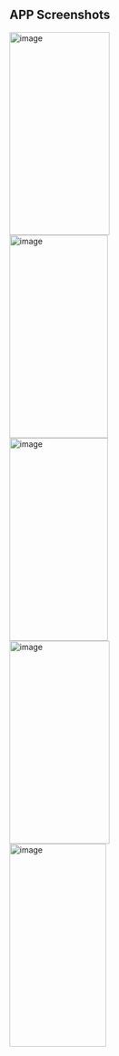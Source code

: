 ## APP Screenshots

<img width="176" alt="image" src="https://github.com/Vikomizrahi/Search-Video-Games/assets/108413464/471b007c-ee09-4aa3-a347-36354af779a3" width="200" height="356"><br>
<img width="173" alt="image" src="https://github.com/Vikomizrahi/Search-Video-Games/assets/108413464/879b09b6-d1a6-4c52-b6cf-84aac6360a12" width="200" height="356"><br>
<img width="173" alt="image" src="https://github.com/Vikomizrahi/Search-Video-Games/assets/108413464/4d6a76df-cd29-497f-8c3e-8652d4203349" width="200" height="356"><br>
<img width="176" alt="image" src="https://github.com/Vikomizrahi/Search-Video-Games/assets/108413464/65819aba-0699-42cd-9957-45f7bcc332e2" width="200" height="356"><br>
<img width="170" alt="image" src="https://github.com/Vikomizrahi/Search-Video-Games/assets/108413464/1c161167-7101-4817-ba6d-48046a79e9ba" width="200" height="356"><br>







